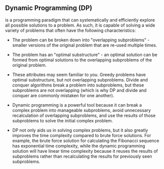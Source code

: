 ## Dynamic Programming (DP) ## 
is a programming paradigm that can systematically and efficiently explore all possible solutions to a problem. As such, it is capable of solving a wide variety of problems that often have the following characteristics:
- The problem can be broken down into "overlapping subproblems" - smaller versions of the original problem that are re-used multiple times.
- The problem has an "optimal substructure" - an optimal solution can be formed from optimal solutions to the overlapping subproblems of the original problem.

- These attributes may seem familiar to you. Greedy problems have optimal substructure, but not overlapping subproblems. Divide and conquer algorithms break a problem into subproblems, 
but these subproblems are not overlapping (which is why DP and divide and conquer are commonly mistaken for one another).
- Dynamic programming is a powerful tool because it can break a complex problem into manageable subproblems, avoid unnecessary recalculation of overlapping subproblems,
and use the results of those subproblems to solve the initial complex problem.
- DP not only aids us in solving complex problems, but it also greatly improves the time complexity compared to brute force solutions.
For example, the brute force solution for calculating the Fibonacci sequence has exponential time complexity,
while the dynamic programming solution will have linear time complexity because it reuses the results of subproblems rather than recalculating the results for previously seen subproblems.
